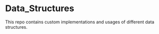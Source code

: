 # Data_Structures

This repo contains custom implementations and usages of different data structures.
